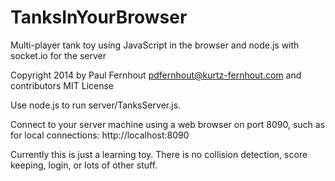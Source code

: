 TanksInYourBrowser
==================

Multi-player tank toy using JavaScript in the browser and node.js with socket.io for the server

Copyright 2014 by Paul Fernhout <pdfernhout@kurtz-fernhout.com> and contributors
MIT License

Use node.js to run server/TanksServer.js.

Connect to your server machine using a web browser on port 8090, such as for local connections:
  http://localhost:8090

Currently this is just a learning toy. There is no collision detection, score keeping, login, or lots of other stuff.
